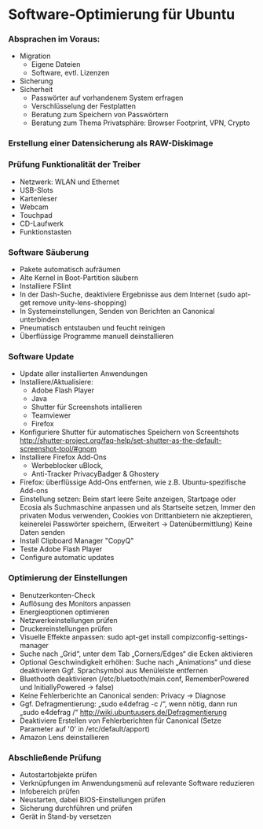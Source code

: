 # Software-Optimierung für Ubuntu

### Absprachen im Voraus:
- Migration
  - Eigene Dateien
  - Software, evtl. Lizenzen
- Sicherung
- Sicherheit
  - Passwörter auf vorhandenem System erfragen
  - Verschlüsselung der Festplatten
  - Beratung zum Speichern von Passwörtern
  - Beratung zum Thema Privatsphäre: Browser Footprint, VPN, Crypto

### Erstellung einer Datensicherung als RAW-Diskimage

### Prüfung Funktionalität der Treiber
- Netzwerk: WLAN und Ethernet
- USB-Slots
- Kartenleser
- Webcam
- Touchpad
- CD-Laufwerk
- Funktionstasten


### Software Säuberung

- Pakete automatisch aufräumen
- Alte Kernel in Boot-Partition säubern
- Installiere FSlint
- In der Dash-Suche, deaktiviere Ergebnisse aus dem Internet (sudo apt-get remove unity-lens-shopping)
- In Systemeinstellungen, Senden von Berichten an Canonical unterbinden
- Pneumatisch entstauben und feucht reinigen
- Überflüssige Programme manuell deinstallieren


### Software Update

- Update aller installierten Anwendungen
- Installiere/Aktualisiere:
  - Adobe Flash Player
  - Java
  - Shutter für Screenshots intallieren
  - Teamviewer
  - Firefox
- Konfiguriere Shutter für automatisches Speichern von Screentshots
http://shutter-project.org/faq-help/set-shutter-as-the-default-screenshot-tool/#gnom
- Installiere Firefox Add-Ons
  - Werbeblocker uBlock,
  - Anti-Tracker PrivacyBadger & Ghostery
- Firefox: überflüssige Add-Ons entfernen, wie z.B. Ubuntu-spezifische Add-ons
- Einstellung setzen: Beim start leere Seite anzeigen, Startpage oder Ecosia als Suchmaschine anpassen und als Startseite setzen, Immer den privaten Modus verwenden, Cookies von Drittanbietern nie akzeptieren, keinerelei Passwörter speichern, (Erweitert → Datenübermittlung) Keine Daten senden
- Install Clipboard Manager "CopyQ"
- Teste Adobe Flash Player
- Configure automatic updates


### Optimierung der Einstellungen
- Benutzerkonten-Check
- Auflösung des Monitors anpassen
- Energieoptionen optimieren
- Netzwerkeinstellungen prüfen
- Druckereinstellungen prüfen
- Visuelle Effekte anpassen: sudo apt-get install compizconfig-settings-manager
- Suche nach „Grid“, unter dem Tab „Corners/Edges“ die Ecken aktivieren
- Optional Geschwindigkeit erhöhen: Suche nach „Animations“ und diese deaktivieren
Ggf. Sprachsymbol aus Menüleiste entfernen
- Bluethooth deaktivieren (/etc/bluetooth/main.conf, RememberPowered und InitiallyPowered →  false)
- Keine Fehlerberichte an Canonical senden: Privacy → Diagnose
- Ggf. Defragmentierung: „sudo e4defrag -c /“, wenn nötig, dann run „sudo e4defrag /“
http://wiki.ubuntuusers.de/Defragmentierung
- Deaktiviere Erstellen von Fehlerberichten für Canonical (Setze Parameter auf '0' in /etc/default/apport)
- Amazon Lens deinstallieren

### Abschließende Prüfung

- Autostartobjekte prüfen
- Verknüpfungen im Anwendungsmenü auf relevante Software reduzieren
- Infobereich prüfen
- Neustarten, dabei BIOS-Einstellungen prüfen
- Sicherung durchführen und prüfen
- Gerät in Stand-by versetzen
